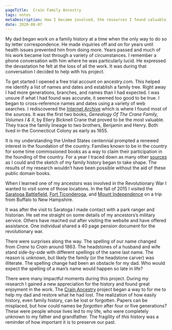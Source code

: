```yaml
---
pageTitle:  Crain Family Ancestry 
tags: notes 
metaDescription: How I became involved, the resources I found valuable, and the places I’ve visited in search of a Crain family history. 
date: 2020-08-07
---
```

<span class="dropcap">M</span>y dad began work on a family history at a time when the only way to do so by letter correspondence. He made inquiries off and on for years until health issues prevented him from doing more. Years passed and much of his work became lost through a variety of circumstances. I remember a phone conversation with him where he was particularly lucid. He expressed the devastation he felt at the loss of all the work. It was during that conversation I decided to help with his project.

To get started I opened a free trial account on ancestry.com. This helped me identify a list of names and dates and establish a family tree. Right away I had more generations, branches, and names than I had expected. I was unsure if what I had found was accurate, it seemed too good to be true. I began to cross-reference names and dates using a variety of web searches. I rediscovered the [Internet Archive](http://www.archive.org/) which is where I found most of the sources. It was the first two books, _Genealogy Of The Crane Family, Volumes I & II_, by Ellery Bicknell Crane that proved to be the most valuable. They trace the family lineage to two brothers, Benjamin and Henry. Both lived in the Connecticut Colony as early as 1655. 

It is my understanding the United States centennial prompted a renewed interest in the foundation of the country. Families known to be in the country for some time commissioned books as a way to claim their participation in the founding of the country. For a year I traced down as many other [sources](/ancestry/sources/) as I could and the sketch of my family history began to take shape. The results of my research wouldn’t have been possible without the aid of these public domain books. 

When I learned one of my ancestors was involved in the Revolutionary War I wanted to visit some of those locations. In the fall of 2015 I visited the [Saratoga Battlefield](https://www.nps.gov/sara/index.htm), [Fort Ticonderoga](https://www.fortticonderoga.org), and [Mount Independence](https://historicsites.vermont.gov/mount-independence) on a trip from Buffalo to New Hampshire. 

It was after the visit to Saratoga I made contact with a park ranger and historian. He set me straight on some details of my ancestors’s military service. Others have reached out after visiting the website and have offered assistance. One individual shared a 40 page pension document for the revolutionary war.

There were surprises along the way. The spelling of our name changed from _Crane_ to _Crain_ around 1863. The headstones of a husband and wife stand side-by-side with different spellings of the same last name. The reason is unknown, but likely the family (or the headstone carver) was illiterate. The spelling change had been an obstacle for my dad. Who would expect the spelling of a man’s name would happen so late in life?

There were many impactful moments during this project. During my research I gained a new appreciation for the history and found great enjoyment in the work. The [Crain Ancestry](/ancestry/) project began a way to for me to help my dad and restore what he had lost. The realization of how easily history, even family history, can be lost or forgotten. Papers can be misplaced, but how could names be _forgotten_ after four or five generations? These were people whose lives led to my life, who were completely unknown to my father and grandfather. The fragility of _this_ history was a reminder of how important it is to preserve  our past. 